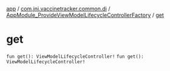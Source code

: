 [app](../../index.md) / [com.jnj.vaccinetracker.common.di](../index.md) / [AppModule_ProvideViewModelLifecycleControllerFactory](index.md) / [get](./get.md)

# get

`fun get(): ViewModelLifecycleController!`
`fun get(): ViewModelLifecycleController!`
